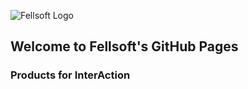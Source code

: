 ![Fellsoft Logo](https://www.fellsoft.com/wp-content/uploads/2018/02/logo.png)
## Welcome to Fellsoft's GitHub Pages

### Products for InterAction



